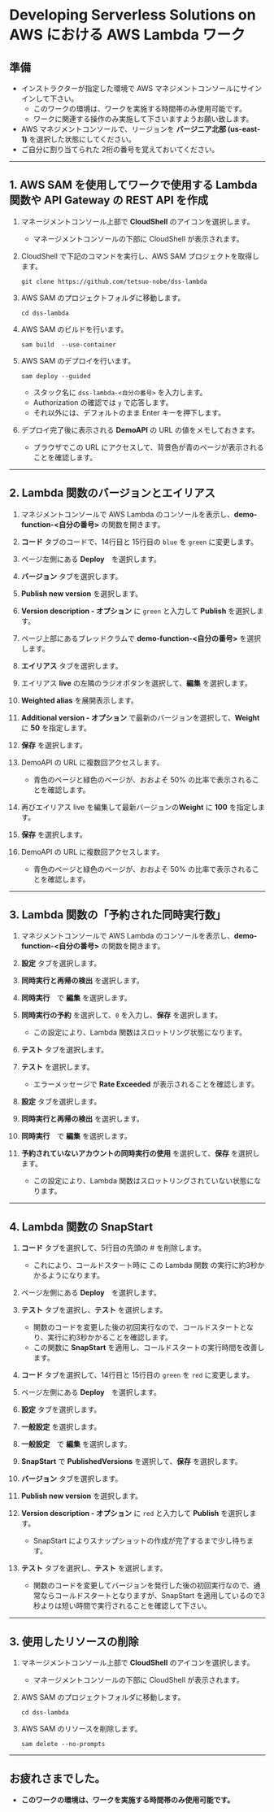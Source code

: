 # Developing Serverless Solutions on AWS における AWS Lambda ワーク


## 準備

* インストラクターが指定した環境で AWS マネジメントコンソールにサインインして下さい。
    - このワークの環境は、ワークを実施する時間帯のみ使用可能です。
    - ワークに関連する操作のみ実施して下さいますようお願い致します。
* AWS マネジメントコンソールで、リージョンを **バージニア北部 (us-east-1)** を選択した状態にしてください。
* ご自分に割り当てられた 2桁の番号を覚えておいてください。

---
## 1. AWS SAM を使用してワークで使用する Lambda 関数や API Gateway の REST API を作成

1. マネージメントコンソール上部で **CloudShell** のアイコンを選択します。
    - マネージメントコンソールの下部に CloudShell が表示されます。

1. CloudShell で下記のコマンドを実行し、AWS SAM プロジェクトを取得します。
    ```
    git clone https://github.com/tetsuo-nobe/dss-lambda
    ```

1. AWS SAM のプロジェクトフォルダに移動します。
    ```
    cd dss-lambda
    ```

1. AWS SAM のビルドを行います。
    ```
    sam build  --use-container
    ```

1. AWS SAM のデプロイを行います。
    ```
    sam deploy --guided
    ```
    - スタック名に `dss-lambda-<自分の番号>` を入力します。
    - Authorization の確認では `y` で応答します。
    - それ以外には、デフォルトのまま Enter キーを押下します。

1. デプロイ完了後に表示される **DemoAPI** の URL の値をメモしておきます。
    -  ブラウザでこの URL にアクセスして、背景色が青のページが表示されることを確認します。
---
## 2. Lambda 関数のバージョンとエイリアス 

1. マネジメントコンソールで AWS Lambda のコンソールを表示し、**demo-function-<自分の番号>** の関数を開きます。

1. **コード** タブのコードで、14行目と 15行目の `blue` を `green` に変更します。

1. ページ左側にある **Deploy**　を選択します。

1. **バージョン** タブを選択します。

1. **Publish new version** を選択します。

1. **Version description - オプション** に `green` と入力して **Publish** を選択します。

1. ページ上部にあるブレッドクラムで **demo-function-<自分の番号>** を選択します。

1. **エイリアス** タブを選択します。

1. エイリアス **live** の左隣のラジオボタンを選択して、**編集** を選択します。

1. **Weighted alias** を展開表示します。

1. **Additional version - オプション** で最新のバージョンを選択して、**Weight** に **50** を指定します。

1. **保存** を選択します。

1. DemoAPI の URL に複数回アクセスします。
    - 青色のページと緑色のページが、おおよそ 50% の比率で表示されることを確認します。

1. 再びエイリアス live を編集して最新バージョンの**Weight** に **100** を指定します。

1. **保存** を選択します。

1. DemoAPI の URL に複数回アクセスします。
    - 青色のページと緑色のページが、おおよそ 50% の比率で表示されることを確認します。

---
## 3. Lambda 関数の「予約された同時実行数」

1. マネジメントコンソールで AWS Lambda のコンソールを表示し、**demo-function-<自分の番号>** の関数を開きます。

1. **設定** タブを選択します。

1. **同時実行と再帰の検出** を選択します。

1. **同時実行**　で **編集** を選択します。

1. **同時実行の予約** を選択して、`0` を入力し、**保存** を選択します。
    -  この設定により、Lambda 関数はスロットリング状態になります。

1. **テスト** タブを選択します。

1. **テスト** を選択します。
    - エラーメッセージで **Rate Exceeded** が表示されることを確認します。

1. **設定** タブを選択します。

1. **同時実行と再帰の検出** を選択します。

1. **同時実行**　で **編集** を選択します。

1. **予約されていないアカウントの同時実行の使用** を選択して、**保存** を選択します。
    -  この設定により、Lambda 関数はスロットリングされていない状態になります。

---
## 4. Lambda 関数の SnapStart

1. **コード** タブを選択して、5行目の先頭の # を削除します。
    - これにより、コールドスタート時に この Lambda 関数 の実行に約3秒かかるようになります。 

1. ページ左側にある **Deploy**　を選択します。

1. **テスト** タブを選択し、**テスト** を選択します。
    - 関数のコードを変更した後の初回実行なので、コールドスタートとなり、実行に約3秒かかることを確認します。
    - この関数に **SnapStart** を適用し、コールドスタートの実行時間を改善します。

1. **コード** タブを選択して、14行目と 15行目の `green` を `red` に変更します。

1. ページ左側にある **Deploy**　を選択します。

1. **設定** タブを選択します。

1. **一般設定** を選択します。

1. **一般設定**　で **編集** を選択します。

1. **SnapStart** で **PublishedVersions** を選択して、**保存** を選択します。

1. **バージョン** タブを選択します。

1. **Publish new version** を選択します。

1. **Version description - オプション** に `red` と入力して **Publish** を選択します。
    - SnapStart によりスナップショットの作成が完了するまで少し待ちます。

1. **テスト** タブを選択し、**テスト** を選択します。
    - 関数のコードを変更してバージョンを発行した後の初回実行なので、通常ならコールドスタートとなりますが、SnapStart を適用しているので3秒よりは短い時間で実行されることを確認して下さい。

---
## 3. 使用したリソースの削除

1. マネージメントコンソール上部で **CloudShell** のアイコンを選択します。
    - マネージメントコンソールの下部に CloudShell が表示されます。

1. AWS SAM のプロジェクトフォルダに移動します。
    ```
    cd dss-lambda
    ```

1. AWS SAM のリソースを削除します。
    ```
    sam delete --no-prompts
    ```

---
## お疲れさまでした。

* **このワークの環境は、ワークを実施する時間帯のみ使用可能です。**